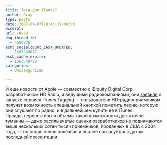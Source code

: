 ```yaml
---
title: Теги для iTunes?
author: Gray
type: posts
date: 2007-09-07T18:43:19+00:00
excerpt:
url: /8938
dsq_thread_id:
  - 4550576
esml_socialcount_LAST_UPDATED:
  - 1497249017
essb_cache_expire:
  - 1563549788
categories:
  - Uncategorized

---
```








И еще новости от Apple &#8212; совместно с iBiquity Digital Corp, разработчиком HD Radio, и ведущими радиокомпаниями, они <a href="http://www.reuters.com/article/internetNews/idUSN0711819620070907?feedType=RSS&feedName=internetNews" target="_blank">заявили</a> о запуске сервиса iTunes Tagging &#8212; пользователи HD-радиоприемником получат возможность специальной кнопкой пометить песню, которую они слушают по радио, и в дальнейшем купить ее в iTunes.  
Правда, перспективы и объемы такой возможности достаточно туманны &#8212; даже расплывчатые оценки разработчиков не поднимаются выше нескольких сотен тысяч приемников, проданных в США с 2004 года, &#8212; но опция очень полезная и вполне согласуется с духом последней презентации.